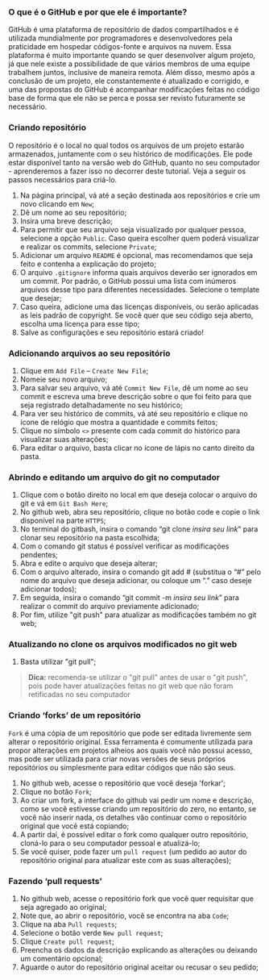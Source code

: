 ### O que é o GitHub e por que ele é importante?

  GitHub é uma plataforma de repositório de dados compartilhados e é utilizada mundialmente por programadores e desenvolvedores pela praticidade em hospedar códigos-fonte e arquivos na nuvem. Essa plataforma é muito importante quando se quer desenvolver algum projeto, já que nele existe a possibilidade de que vários membros de uma equipe trabalhem juntos, inclusive de maneira remota. Além disso, mesmo após a conclusão de um projeto, ele constantemente é atualizado e corrigido, e uma das propostas do GitHub é acompanhar modificações feitas no código base de forma que ele não se perca e possa ser revisto futuramente se necessário.
  
### Criando repositório

  O repositório é o local no qual todos os arquivos de um projeto estarão armazenados, juntamente com o seu histórico de modificações. Ele pode estar disponível tanto na versão web do GitHub, quanto no seu computador - aprenderemos a fazer isso no decorrer deste tutorial. Veja a seguir os passos necessários para criá-lo.

1.	Na página principal, vá até a seção destinada aos repositórios e crie um novo clicando em `New`;
2.	Dê um nome ao seu repositório;
3.	Insira uma breve descrição;
4.	Para permitir que seu arquivo seja visualizado por qualquer pessoa, selecione a opção `Public`. Caso queira escolher quem poderá visualizar e realizar os commits, selecione `Private`;
5.	Adicionar um arquivo `README` é opcional, mas recomendamos que seja feito e contenha a explicação do projeto;
6.	O arquivo `.gitignore` informa quais arquivos deverão ser ignorados em um commit. Por padrão, o GitHub possui uma lista com inúmeros arquivos desse tipo para diferentes necessidades. Selecione o template que desejar;
7.	Caso queira, adicione uma das licenças disponíveis, ou serão aplicadas as leis padrão de copyright. Se você quer que seu código seja aberto, escolha uma licença para esse tipo;
8.	Salve as configurações e seu repositório estará criado!

### Adicionando arquivos ao seu repositório

1.	Clique em `Add File` – `Create New File`;
2.	Nomeie seu novo arquivo;
3.	Para salvar seu arquivo, vá até `Commit New File`, dê um nome ao seu commit e escreva uma breve descrição sobre o que foi feito para que seja registrado detalhadamente no seu histórico;
4.	Para ver seu histórico de commits, vá até seu repositório e clique no ícone de relógio que mostra a quantidade e commits feitos;
5.	Clique no símbolo `<>` presente com cada commit do histórico para visualizar suas alterações;
6.	Para editar o arquivo, basta clicar no ícone de lápis no canto direito da pasta.

### Abrindo e editando um arquivo do git no computador

1.	Clique com o botão direito no local em que deseja colocar o arquivo do git e vá em `Git Bash Here`;
2.	No github web, abra seu repositório, clique no botão code e copie o link disponível na parte `HTTPS`;
3.	No terminal do gitbash, insira o comando “git clone *insira seu link*” para clonar seu repositório na pasta escolhida;
4.	Com o comando git status é possível verificar as modificações pendentes;
5.	Abra e edite o arquivo que deseja alterar;
6.	Com o arquivo alterado, insira o comando git add # (substitua o “#” pelo nome do arquivo que deseja adicionar, ou coloque um “.” caso deseje adicionar todos);
7.	Em seguida, insira o comando “git commit -m *insira seu link*” para realizar o commit do arquivo previamente adicionado;
8.	Por fim, utilize "git push" para atualizar as modificações também no git web;

### Atualizando no clone os arquivos modificados no git web

1.	Basta utilizar "git pull";
 > **Dica:** recomenda-se utilizar o "git pull" antes de usar o "git push", pois pode haver atualizações feitas no git web que não foram retificadas no seu computador

### Criando ‘forks’ de um repositório

  `Fork` é uma cópia de um repositório que pode ser editada livremente sem alterar o repositório original. Essa ferramenta é comumente utilizada para propor alterações em projetos alheios aos quais você não possui acesso, mas pode ser utilizada para criar novas versões de seus próprios repositórios ou simplesmente para editar códigos que não são seus.  

1.	No github web, acesse o repositório que você deseja 'forkar';
2.	Clique no botão `Fork`;
3.	Ao criar um fork, a interface do github vai pedir um nome e descrição, como se você estivesse criando um repositório do zero, no entanto, se você não inserir nada, os detalhes vão continuar como o repositório original que você está copiando;
4.	A partir daí, é possível editar o fork como qualquer outro repositório, cloná-lo para o seu computador pessoal e atualizá-lo;
5.	Se você quiser, pode fazer um `pull request` (um pedido ao autor do repositório original para atualizar este com as suas alterações);

### Fazendo ‘pull requests’

1.	No github web, acesse o repositório fork que você quer requisitar que seja agregado ao original;
2.	Note que, ao abrir o repositório, você se encontra na aba `Code`;
3.	Clique na aba `Pull requests`;
4.	Selecione o botão verde `New pull request`;
5.	Clique `Create pull request`;
6.	Preencha os dados da descrição explicando as alterações ou deixando um comentário opcional;
7.	Aguarde o autor do repositório original aceitar ou recusar o seu pedido;
